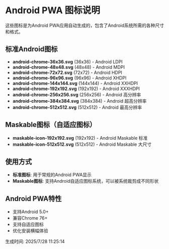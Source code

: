 # Android PWA 图标说明

这些图标是为Android PWA应用自动生成的，包含了Android系统所需的各种尺寸和格式。

## 标准Android图标

- **android-chrome-36x36.svg** (36x36) - Android LDPI
- **android-chrome-48x48.svg** (48x48) - Android MDPI
- **android-chrome-72x72.svg** (72x72) - Android HDPI
- **android-chrome-96x96.svg** (96x96) - Android XHDPI
- **android-chrome-144x144.svg** (144x144) - Android XXHDPI
- **android-chrome-192x192.svg** (192x192) - Android XXXHDPI
- **android-chrome-256x256.svg** (256x256) - Android 高分辨率
- **android-chrome-384x384.svg** (384x384) - Android 超高分辨率
- **android-chrome-512x512.svg** (512x512) - Android 最高分辨率

## Maskable图标（自适应图标）

- **maskable-icon-192x192.svg** (192x192) - Android Maskable 标准
- **maskable-icon-512x512.svg** (512x512) - Android Maskable 大尺寸

## 使用方式

- **标准图标**: 用于常规的Android PWA显示
- **Maskable图标**: 支持Android自适应图标系统，可以被系统裁剪成不同形状

## Android PWA特性

- 支持Android 5.0+
- 兼容Chrome 76+
- 支持自适应图标
- 优化安装横幅体验

生成时间: 2025/7/28 11:25:14
